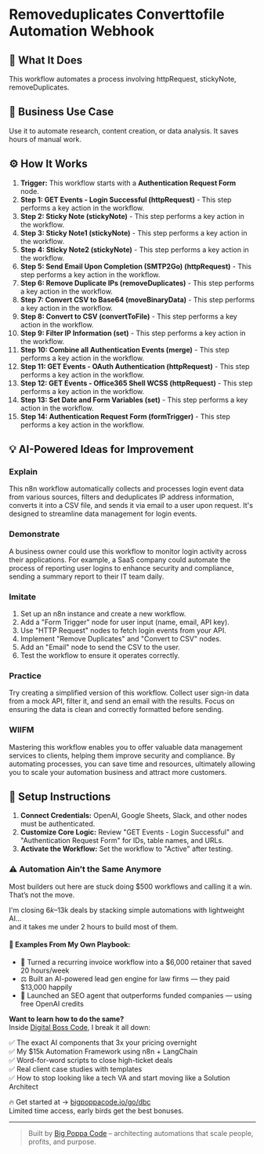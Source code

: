 # Removeduplicates Converttofile Automation Webhook

## 🚀 What It Does
This workflow automates a process involving httpRequest, stickyNote, removeDuplicates.

## 💼 Business Use Case
Use it to automate research, content creation, or data analysis. It saves hours of manual work.

## ⚙️ How It Works
1.  **Trigger:** This workflow starts with a **Authentication Request Form** node.
2. **Step 1: GET Events - Login Successful (httpRequest)** - This step performs a key action in the workflow.
3. **Step 2: Sticky Note (stickyNote)** - This step performs a key action in the workflow.
4. **Step 3: Sticky Note1 (stickyNote)** - This step performs a key action in the workflow.
5. **Step 4: Sticky Note2 (stickyNote)** - This step performs a key action in the workflow.
6. **Step 5: Send Email Upon Completion (SMTP2Go) (httpRequest)** - This step performs a key action in the workflow.
7. **Step 6: Remove Duplicate IPs (removeDuplicates)** - This step performs a key action in the workflow.
8. **Step 7: Convert CSV to Base64 (moveBinaryData)** - This step performs a key action in the workflow.
9. **Step 8: Convert to CSV (convertToFile)** - This step performs a key action in the workflow.
10. **Step 9: Filter IP Information (set)** - This step performs a key action in the workflow.
11. **Step 10: Combine all Authentication Events (merge)** - This step performs a key action in the workflow.
12. **Step 11: GET Events - OAuth Authentication (httpRequest)** - This step performs a key action in the workflow.
13. **Step 12: GET Events - Office365 Shell WCSS (httpRequest)** - This step performs a key action in the workflow.
14. **Step 13: Set Date and Form Variables (set)** - This step performs a key action in the workflow.
15. **Step 14: Authentication Request Form (formTrigger)** - This step performs a key action in the workflow.

## 💡 AI-Powered Ideas for Improvement
### Explain
This n8n workflow automatically collects and processes login event data from various sources, filters and deduplicates IP address information, converts it into a CSV file, and sends it via email to a user upon request. It's designed to streamline data management for login events.

### Demonstrate
A business owner could use this workflow to monitor login activity across their applications. For example, a SaaS company could automate the process of reporting user logins to enhance security and compliance, sending a summary report to their IT team daily.

### Imitate
1. Set up an n8n instance and create a new workflow.
2. Add a "Form Trigger" node for user input (name, email, API key).
3. Use "HTTP Request" nodes to fetch login events from your API.
4. Implement "Remove Duplicates" and "Convert to CSV" nodes.
5. Add an "Email" node to send the CSV to the user.
6. Test the workflow to ensure it operates correctly.

### Practice
Try creating a simplified version of this workflow. Collect user sign-in data from a mock API, filter it, and send an email with the results. Focus on ensuring the data is clean and correctly formatted before sending.

### WIIFM
Mastering this workflow enables you to offer valuable data management services to clients, helping them improve security and compliance. By automating processes, you can save time and resources, ultimately allowing you to scale your automation business and attract more customers.

## 🔧 Setup Instructions
1. **Connect Credentials:** OpenAI, Google Sheets, Slack, and other nodes must be authenticated.
2. **Customize Core Logic:** Review "GET Events - Login Successful" and "Authentication Request Form" for IDs, table names, and URLs.
3. **Activate the Workflow:** Set the workflow to "Active" after testing.

### ⚠️ Automation Ain’t the Same Anymore

Most builders out here are stuck doing $500 workflows and calling it a win.  
That’s not the move.  

I'm closing $6k–$13k deals by stacking simple automations with lightweight AI...  
and it takes me under 2 hours to build most of them.

#### 🧠 Examples From My Own Playbook:
- 🔁 Turned a recurring invoice workflow into a $6,000 retainer that saved 20 hours/week  
- ⚖️ Built an AI-powered lead gen engine for law firms — they paid $13,000 happily  
- 🚀 Launched an SEO agent that outperforms funded companies — using free OpenAI credits  

**Want to learn how to do the same?**  
Inside [Digital Boss Code](https://bigpoppacode.io/go/dbc), I break it all down:

✅ The exact AI components that 3x your pricing overnight  
✅ My $15k Automation Framework using n8n + LangChain  
✅ Word-for-word scripts to close high-ticket deals  
✅ Real client case studies with templates  
✅ How to stop looking like a tech VA and start moving like a Solution Architect  

🔥 Get started at → [bigpoppacode.io/go/dbc](https://bigpoppacode.io/go/dbc)  
Limited time access, early birds get the best bonuses.

---
> Built by [Big Poppa Code](https://bigpoppacode.io) – architecting automations that scale people, profits, and purpose.
